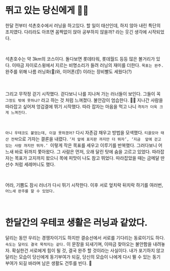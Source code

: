 # 뛰고 있는 당신에게 🏃‍♀️

한달 전부터 석촌호수에서 러닝을 하고있다.  할 일이 태산인데,  하지 않아 내린 특단의 조치였다. 
다리라도 아프면 꼼짝없이 앉아 공부하지 않을까? 라는 웃긴 생각에 시작되었다.

<br>

석촌호수는 약 3km의 코스이다. 돌다보면 롯데타워, 롯데월드 등등 많은 볼거리가 있다.
이따금 자이로스윙에서 지르는 비명소리가 들려 러닝의 재미를 더한다.
`목표는 완주.` 완주를 위해 나름 러닝화(👟)와, 이어폰(👂) 이라는 장비빨도 세웠다(?)

<br>

그리고 무작정 걷기 시작했다.
걷다보니 나를 지나쳐 가는 러너들이 보인다. 그들이 꼭  `그정도 밖에 못하냐?` 라고 하는 것 처럼 느껴졌다.
불안감이 엄습한다. 😮‍💨 지나간 사람을 따라잡고 싶어져 엉겁결에 뛰기 시작했다. 따라 잡자는 마음을 먹고 나니 `격차가 더욱 크게 느껴진다.`

<br>

`아니 우테코도 붙었는데, 이걸 못하겠어?` 다시 자존감 채우고 방법을 모색했다. `티끌모아 태산 전략`으로 가자는 결론을 내렸다. 
`‘저 앞에 표지판 까지만 더 뛰자’, ‘지금  앞에 걷고 있는 사람 까지만 뛰자.’ `이렇게 작은 목표를 세우고 이루기를 반복했다.
그러다보니 어느새 바로 뒤까지 쫓아왔다. 그 사람은  먼저, 오래 달린 탓에 숨을 고르고 있었다.
따라잡자는 목표가 고지까지 왔으니 목에 피맛이 나도 참고 뛰었다.  따라잡았을 때는 금메달 딴 선수 처럼 세레머니도 했다.

<br>

어라, 기쁨도 잠시 러너가 다시 뛰기 시작한다. 이후 서로 엎치락 뒤치락 하기를 여러번, `어느새 완주를 할 수 있었다.`

<br>

# 한달간의 우테코 생활은 러닝과 같았다.

달리는 동안 우리는 경쟁자이기도 하지만 결승선에서 서로를 기다리는 동료이기도 하다.
`속도는 달라도 결국 목적지는 같다.` 이 문장을 되새기며, 이따금 찾아오는 불안함을 내려놓자. 확실한건 서로에게 힘이 될 것, 결국 완주 할 것이라는 사실이다.
내가 포기하지 않고 달리는 모습이 당신에게 동기부여가 되길, 당신의 모습이 나에게 다시 뛸 수 있는 동기 부여가 되길 바라며 남은 생활도 건투를 빈다.  🤝


